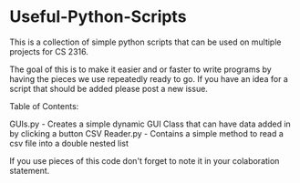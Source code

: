 # Useful-Python-Scripts
This is a collection of simple python scripts that can be used on multiple projects for CS 2316.

The goal of this is to make it easier and or faster to write programs by having the pieces we use repeatedly 
ready to go. If you have an idea for a script that should be added please post a new issue. 

Table of Contents:

GUIs.py - Creates a simple dynamic GUI Class that can have data added in by clicking a button
CSV Reader.py - Contains a simple method to read a csv file into a double nested list

If you use pieces of this code don't forget to note it in your colaboration statement. 
